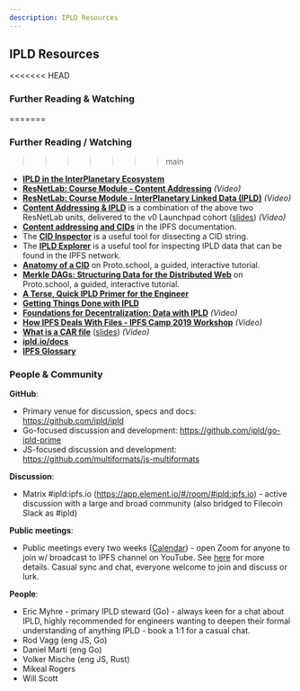 ```yaml
---
description: IPLD Resources
---
```


## IPLD Resources

<<<<<<< HEAD
### Further Reading & Watching
=======
### Further Reading / Watching
>>>>>>> main

* [**IPLD in the InterPlanetary Ecosystem**](https://ipld.io/docs/intro/ecosystem/)
* [**ResNetLab: Course Module - Content Addressing**](https://research.protocol.ai/tutorials/resnetlab-on-tour/content-addressing/) *(Video)*
* [**ResNetLab: Course Module - InterPlanetary Linked Data (IPLD)**](https://research.protocol.ai/tutorials/resnetlab-on-tour/ipld/) *(Video)*
* [**Content Addressing & IPLD**](https://f.io/r2e848CK) is a combination of the above two ResNetLab units, delivered to the v0 Launchpad cohort ([slides](https://docs.google.com/presentation/d/1OnqLcAsY8j_ysSzMKDtXeEkcJV2NKNoEecgHTDXjPqQ/edit#slide=id.gd94be6831b_1_315)) *(Video)*
* [**Content addressing and CIDs**](https://docs.ipfs.io/concepts/content-addressing/) in the IPFS documentation.
* The [**CID Inspector**](https://cid.ipfs.io/) is a useful tool for dissecting a CID string.
* The [**IPLD Explorer**](https://explore.ipld.io/) is a useful tool for inspecting IPLD data that can be found in the IPFS network.
* [**Anatomy of a CID**](https://proto.school/anatomy-of-a-cid/) on Proto.school, a guided, interactive tutorial.
* [**Merkle DAGs: Structuring Data for the Distributed Web**](https://proto.school/merkle-dags) on Proto.school, a guided, interactive tutorial.
* [**A Terse, Quick IPLD Primer for the Engineer**](https://ipld.io/docs/intro/primer/)
* [**Getting Things Done with IPLD**](https://ipld.io/docs/synthesis/gtd/)
* [**Foundations for Decentralization: Data with IPLD**](https://media.ccc.de/v/gpn19-105-foundations-for-decentralization-data-with-ipld) *(Video)*
* [**How IPFS Deals With Files - IPFS Camp 2019 Workshop**](https://www.youtube.com/watch?v=Y_-TWTmF_1I) *(Video)*
* [**What is a CAR file**](https://f.io/fhmaszuB) ([slides](https://docs.google.com/presentation/d/1WYuoDdMUkU4MDSACWf4IZU61Hf91mXaExVQ-Je5JbPY/edit#slide=id.gc6fa3c898_0_0)) *(Video)*
* [**ipld.io/docs**](https://ipld.io/docs/)
* [**IPFS Glossary**](https://docs.ipfs.io/concepts/glossary/)

### People & Community

**GitHub**:
* Primary venue for discussion, specs and docs: https://github.com/ipld/ipld
* Go-focused discussion and development: https://github.com/ipld/go-ipld-prime
* JS-focused discussion and development: https://github.com/multiformats/js-multiformats

**Discussion**:
* Matrix #ipld:ipfs.io (https://app.element.io/#/room/#ipld:ipfs.io) - active discussion with a large and broad community (also bridged to Filecoin Slack as #ipld)

**Public meetings**:
* Public meetings every two weeks ([Calendar](https://calendar.google.com/calendar/u/0/embed?src=ipfs.io\_eal36ugu5e75s207gfjcu0ae84@group.calendar.google.com\&ctz=UTC)) - open Zoom for anyone to join w/ broadcast to IPFS channel on YouTube. See [here](https://github.com/ipld/team-mgmt) for more details. Casual sync and chat, everyone welcome to join and discuss or lurk.

**People**:
* Eric Myhre - primary IPLD steward (Go) - always keen for a chat about IPLD, highly recommended for engineers wanting to deepen their formal understanding of anything IPLD - book a 1:1 for a casual chat.
* Rod Vagg (eng JS, Go)
* Daniel Marti (eng Go)
* Volker Mische (eng JS, Rust)
* Mikeal Rogers
* Will Scott
